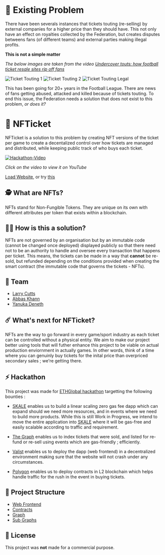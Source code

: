# 🤔 Existing Problem

There have been severals instances that tickets touting (re-selling) by external companies for a higher price than they should have. This not only have an effect on royalties collected by the Federation, but creates disputes betweens fans (of different teams) and external parties making illegal profits.

**This is not a simple matter**

*The below images are taken from the video [Undercover touts: how football ticket resale sites rip off fans](https://www.youtube.com/watch?v=NncEsk-xm5Y)*

![Ticket Touting 1](https://i.imgur.com/fY5ENmgm.png "Ticket Touting")
![Ticket Touting 2](https://i.imgur.com/MJD6UtWm.png "Ticket Touting")
![Ticket Touting Legal](https://i.imgur.com/V1AWweal.png "Ticket Touting Legal")

This has been going for 20+ years in the Football League. There are news of fans getting abused, attacked and killed because of tickets touting. To end this issue, the Federation needs a solution that does not exist to this problem, *or does it?*


# 🥳 NFTicket

NFTicket is a solution to this problem by creating NFT versions of the ticket per game to create a decentalized control over how tickets are managed and distributed, while keeping public track of who buys each ticket.

[![Hackathon-Video](https://media.giphy.com/media/FQMVedBETa0dVfCB7D/giphy.gif)](https://www.youtube.com/watch?v=MY-cvrlX3ao "Hackathon Video")

*Click on the video to view it on YouTube*

[Load Website](https://bafybeifclndlmnvrfqoewlxbgwdp2ybcxvvmlg2rgnyvz4nm2w5jay2vum.ipfs.gateway.valist.io/), or try [this](https://nft-ticket.vercel.app/)

## 🕵️ What are NFTs?

NFTs stand for Non-Fungible Tokens. They are unique on its own with different attributes per token that exists within a blockchain.

## 👨‍🔬 How is this a solution?

NFTs are not governed by an organisation but by an immutable code (cannot be changed once deployed) displayed publicly so that there need not to be an authority to handle and oversee every transaction that happens per ticket. This means, the tickets can be made in a way that **cannot** be re-sold, but refunded depending on the conditions provided when creating the smart contract (the immutable code that governs the tickets - NFTs).

## 👊 Team

- [Larry Cutts](https://github.com/ljcutts)
- [Abbas Khann](https://github.com/Abbas-Khann)
- [Yanuka Deneth](https://github.com/yanukadeneth99)

## ☄️ What's next for NFTicket?

NFTs are the way to go forward in every game/sport industry as each ticket can be controlled without a physical entity. We aim to make our project better using tools that will futher enhance this project to be viable on actual production enviornment in actually games. 
In other words, think of a time where you can genuinly buy tickets for the inital price than overpriced secondary sales ; we're getting there.

## ⚡ Hackathon

This project was made for [ETHGlobal hackathon](https://online.ethglobal.com/) targetting the following bounties :

- [SKALE](https://skale.space/) enables us to build a linear scaling zero gas fee dapp which can expand should we need more resources, and in events where we need to build more products. While this is still Work in Progress, we intend to move the entire application into [SKALE](https://skale.space/) where it will be gas-free and easily scalable according to traffic and requirement.

- [The Graph](https://thegraph.com/en/) enables us to index tickets that were sold, and listed for re-fund or re-sell using events which are gas-friendly ; efficiently.

- [Valist](https://www.valist.io/) enables us to deploy the dapp (web frontend) in a decentralized environment making sure that the website will not crash under any circumstances.

- [Polygon](https://polygon.technology/) enables us to deploy contracts in L2 blockchain which helps handle traffic for the rush in the event in buying tickets. 

## 🔩 Project Structure

- [Web Frontend](/frontend)
- [Contracts](/deployments)
- [Graph](/graph-node)
- [Sub Graphs](/subgraphs)

## 🚫 License 

This project was **not** made for a commercial purpose.

